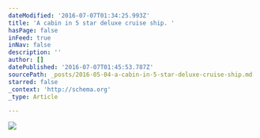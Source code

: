 ```yaml
---
dateModified: '2016-07-07T01:34:25.993Z'
title: 'A cabin in 5 star deluxe cruise ship. '
hasPage: false
inFeed: true
inNav: false
description: ''
author: []
datePublished: '2016-07-07T01:45:53.787Z'
sourcePath: _posts/2016-05-04-a-cabin-in-5-star-deluxe-cruise-ship.md
starred: false
_context: 'http://schema.org'
_type: Article

---
```

![](https://the-grid-user-content.s3-us-west-2.amazonaws.com/87896d77-2729-4d18-b739-f7fe69f72fac.jpg)